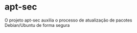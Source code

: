 # apt-sec
O projeto apt-sec auxilia o processo de atualização de pacotes Debian/Ubuntu de forma segura
